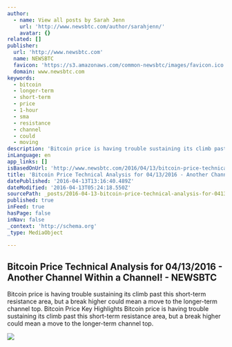 ```yaml
---
author:
  - name: View all posts by Sarah Jenn
    url: 'http://www.newsbtc.com/author/sarahjenn/'
    avatar: {}
related: []
publisher:
  url: 'http://www.newsbtc.com'
  name: NEWSBTC
  favicon: 'https://s3.amazonaws.com/common-newsbtc/images/favicon.ico'
  domain: www.newsbtc.com
keywords:
  - bitcoin
  - longer-term
  - short-term
  - price
  - 1-hour
  - sma
  - resistance
  - channel
  - could
  - moving
description: 'Bitcoin price is having trouble sustaining its climb past this short-term resistance area, but a break higher could mean a move to the longer-term channel top. Bitcoin Price Key Highlights Bitcoin price is having trouble sustaining its climb past this short-term resistance area, but a break higher could mean a move to the longer-term channel top.'
inLanguage: en
app_links: []
isBasedOnUrl: 'http://www.newsbtc.com/2016/04/13/bitcoin-price-technical-analysis-04132016-another-channel-within-channel/'
title: 'Bitcoin Price Technical Analysis for 04/13/2016 - Another Channel Within a Channel! - NEWSBTC'
datePublished: '2016-04-13T13:16:40.489Z'
dateModified: '2016-04-13T05:24:18.550Z'
sourcePath: _posts/2016-04-13-bitcoin-price-technical-analysis-for-04132016-another-ch.md
published: true
inFeed: true
hasPage: false
inNav: false
_context: 'http://schema.org'
_type: MediaObject

---
```

<article style=""><h1>Bitcoin Price Technical Analysis for 04/13/2016 - Another Channel Within a Channel! - NEWSBTC</h1><p>Bitcoin price is having trouble sustaining its climb past this short-term resistance area, but a break higher could mean a move to the longer-term channel top. Bitcoin Price Key Highlights Bitcoin price is having trouble sustaining its climb past this short-term resistance area, but a break higher could mean a move to the longer-term channel top.</p><img src="http://s3.amazonaws.com/main-newsbtc-images/2016/04/13025157/Screen-Shot-2016-04-13-at-9.45.02-AM.png" /></article>